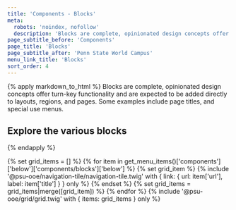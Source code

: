 ```yaml
---
title: 'Components - Blocks'
meta:
  robots: 'noindex, nofollow'
  description: 'Blocks are complete, opinionated design concepts offer turn-key functionality and are expected to be added directly to layouts, regions, and pages. Some examples include page titles, and special use menus.'
page_subtitle_before: 'Components'
page_title: 'Blocks'
page_subtitle_after: 'Penn State World Campus'
menu_link_title: 'Blocks'
sort_order: 4
---
```


{% apply markdown_to_html %}
Blocks are complete, opinionated design concepts offer turn-key functionality and are expected to be added directly to layouts, regions, and pages. Some examples include page titles, and special use menus.

## Explore the various blocks
{% endapply %}

{% set grid_items = [] %}
{% for item in get_menu_items()['components']['below']['components/blocks']['below'] %}
{% set grid_item %}
{% include '@psu-ooe/navigation-tile/navigation-tile.twig' with {
link: { url: item['url'], label: item['title'] }
} only %}
{% endset %}
{% set grid_items = grid_items|merge([grid_item]) %}
{% endfor %}
{% include '@psu-ooe/grid/grid.twig' with {
items: grid_items
} only %}

